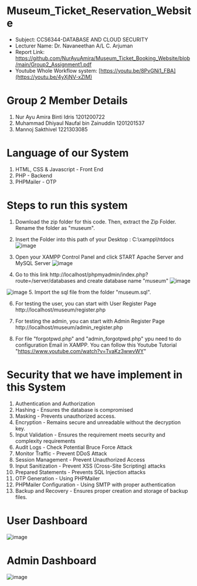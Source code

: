 # Museum_Ticket_Reservation_Website
- Subject: CCS6344-DATABASE AND CLOUD SECURITY
- Lecturer Name:  Dr. Navaneethan A/L C. Arjuman
- Report Link: https://github.com/NurAyuAmira/Museum_Ticket_Booking_Website/blob/main/Group2_Assignment1.pdf
- Youtube Whole Workflow system: [https://youtu.be/8PvGNi1_FBA](https://youtu.be/4yXjNV-xZIM)

# Group 2 Member Details
1. Nur Ayu Amira Binti Idris 1201200722
2. Muhammad Dhiyaul Naufal bin Zainuddin 1201201537
3. Mannoj Sakthivel 1221303085

# Language of our System
1. HTML, CSS &  Javascript - Front End
2. PHP - Backend
3. PHPMailer - OTP

# Steps to run this system
1. Download the zip folder for this code. Then, extract the Zip Folder. Rename the folder as "museum".
2. Insert the Folder into this path of your Desktop : C:\xampp\htdocs
   ![image](https://github.com/NurAyuAmira/Museum_Ticket_Booking_Website/assets/94117067/2be169db-6e78-47ce-9f84-89cefde00207)

3. Open your XAMPP Control Panel and click START Apache Server and MySQL Server
   ![image](https://github.com/NurAyuAmira/Museum_Ticket_Booking_Website/assets/94117067/a3535ccc-dbec-4c67-b675-a64e1e71e21e)

4. Go to this link http://localhost/phpmyadmin/index.php?route=/server/databases and create database name "museum"
   ![image](https://github.com/NurAyuAmira/Museum_Ticket_Booking_Website/assets/94117067/251d6de8-4f9e-4ba9-b878-9aad7edb36e3)

![image](https://github.com/NurAyuAmira/Museum_Ticket_Booking_Website/assets/94117067/0585ebfc-7d20-46ab-8d12-dba7bad0f459)
5. Import the sql file from the folder "museum.sql".


6. For testing the user, you can start with User Register Page http://localhost/museum/register.php
   
7. For testing the admin, you can start with Admin Register Page http://localhost/museum/admin_register.php

8. For file "forgotpwd.php" and "admin_forgotpwd.php" ypu need to do configuration Email in XAMPP. You can follow this Youtube Tutorial "https://www.youtube.com/watch?v=TvaKz3wwvWY"

# Security that we have implement in this System
1. Authentication and Authorization
2. Hashing - Ensures the database is compromised
3. Masking - Prevents unauthorized access.
4. Encryption - Remains secure and unreadable without the decryption key.
5. Input Validation - Ensures the requirement meets security and complexity requirements
6. Audit Logs - Check Potential Bruce Force Attack
7. Monitor Traffic - Prevent DDoS Attack
8. Session Management - Prevent Unauthorized Access
9. Input Sanitization - Prevent XSS (Cross-Site Scripting) attacks
10. Prepared Statements - Prevents SQL Injection attacks
11. OTP Generation - Using PHPMailer
12. PHPMailer Configuration - Using SMTP with proper authentication
13. Backup and Recovery - Ensures proper creation and storage of backup files.

# User Dashboard
![image](https://github.com/NurAyuAmira/Museum_Ticket_Booking_Website/assets/94117067/584b0e1b-eec5-4b6d-8742-19cdfdeae697)

# Admin Dashboard
![image](https://github.com/NurAyuAmira/Museum_Ticket_Booking_Website/assets/94117067/d89e8b58-b910-4c8d-97c2-94a0473a2013)

